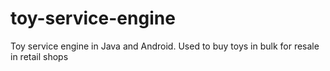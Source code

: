 # toy-service-engine
Toy service engine in Java and Android. Used to buy toys in bulk for resale in retail shops
